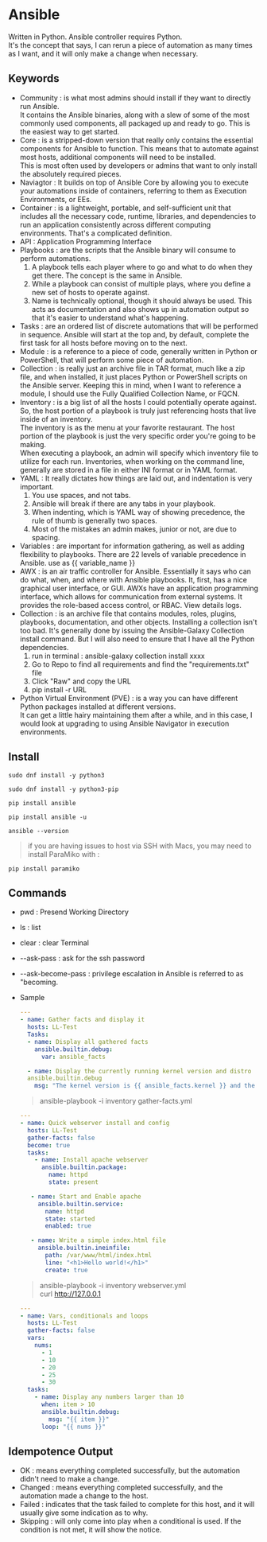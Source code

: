 # Ansible
Written in Python. Ansible controller requires Python. </br>
It's the concept that says, I can rerun a piece of automation as many times as I want, and it will only make a change when necessary. </br> 

## Keywords
- Community : is what most admins should install if they want to directly run Ansible. </br> 
  It contains the Ansible binaries, along with a slew of some of the most commonly used components, all packaged up and ready to go. This is the easiest way to get started.
- Core : is a stripped-down version that really only contains the essential components for Ansible to function. This means that to automate against most hosts, additional components will need to be installed. </br> 
  This is most often used by developers or admins that want to only install the absolutely required pieces.
- Naviagtor : It builds on top of Ansible Core by allowing you to execute your automations inside of containers, referring to them as Execution Environments, or EEs. 
- Container : is a lightweight, portable, and self-sufficient unit that includes all the necessary code, runtime, libraries, and dependencies to run an application consistently across different computing environments.
  That's a complicated definition.
- API : Application Programming Interface
- Playbooks : are the scripts that the Ansible binary will consume to perform automations. </br> 
    1.  A playbook tells each player where to go and what to do when they get there. The concept is the same in Ansible.
    2.  While a playbook can consist of multiple plays, where you define a new set of hosts to operate against.
    3.  Name is technically optional, though it should always be used. This acts as documentation and also shows up in automation output so that it's easier to understand what's happening.
- Tasks : are an ordered list of discrete automations that will be performed in sequence. Ansible will start at the top and, by default, complete the first task for all hosts before moving on to the next.
- Module : is a reference to a piece of code, generally written in Python or PowerShell, that will perform some piece of automation.
- Collection : is really just an archive file in TAR format, much like a zip file, and when installed, it just places Python or PowerShell scripts on the Ansible server. Keeping this in mind, when I want to reference a         module, I should use the Fully Qualified Collection Name, or FQCN.
- Inventory : is a big list of all the hosts I could potentially operate against. So, the host portion of a playbook is truly just referencing hosts that live inside of an inventory. </br> 
  The inventory is as the menu at your favorite restaurant. The host portion of the playbook is just the very specific order you're going to be making. </br> 
  When executing a playbook, an admin will specify which inventory file to utilize for each run. Inventories, when working on the command line, generally are stored in a file in either INI format or in YAML format.
- YAML : It really dictates how things are laid out, and indentation is very important.
    1.  You use spaces, and not tabs.
    2.  Ansible will break if there are any tabs in your playbook.
    3.  When indenting, which is YAML way of showing precedence, the rule of thumb is generally two spaces.
    4.  Most of the mistakes an admin makes, junior or not, are due to spacing.
- Variables : are important for information gathering, as well as adding flexibility to playbooks. There are 22 levels of variable precedence in Ansible.
  use as {{ variable_name }}
- AWX : is an air traffic controller for Ansible. Essentially it says who can do what, when, and where with Ansible playbooks. It, first, has a nice graphical user interface, or GUI.
  AWXs have an application programming interface, which allows for communication from external systems.
  It provides the role-based access control, or RBAC.
  View details logs.
- Collection : is an archive file that contains modules, roles, plugins, playbooks, documentation, and other objects.
  Installing a collection isn't too bad. It's generally done by issuing the Ansible-Galaxy Collection install command.
  But I will also need to ensure that I have all the Python dependencies.
    1.  run in terminal : ansible-galaxy collection install xxxx
    2.  Go to Repo to find all requirements and find the "requirements.txt" file
    3.  Click "Raw" and copy the URL
    4.  pip install -r URL
- Python Virtual Environment (PVE) : is a way you can have different Python packages installed at different versions. </br> 
  It can get a little hairy maintaining them after a while, and in this case, I would look at upgrading to using Ansible Navigator in execution environments.

## Install
``` title="Install Python"
sudo dnf install -y python3
```
``` title="Install Python Package Manager"
sudo dnf install -y python3-pip
```
``` title="Install Ansible"
pip install ansible
```
``` title="Update Ansible"
pip install ansible -u
```
``` title="Verify Ansible"
ansible --version
```
>  if you are having issues to host via SSH with Macs, you may need to install ParaMiko with :
``` 
pip install paramiko
```

## Commands
- pwd : Presend Working Directory
- ls : list
- clear : clear Terminal
- --ask-pass : ask for the ssh password
- --ask-become-pass : privilege escalation in Ansible is referred to as "becoming.

- Sample
  ``` yaml title="gather-facts.yml"
  ---
  - name: Gather facts and display it
    hosts: LL-Test
    Tasks:
    - name: Display all gathered facts
      ansible.builtin.debug:
        var: ansible_facts
  
    - name: Display the currently running kernel version and distro
    ansible.builtin.debug
      msg: "The kernel version is {{ ansible_facts.kernel }} and the distribution is {{ ansible_facts.distribution }}"
  ```
  > ansible-playbook -i inventory gather-facts.yml

  ``` yaml title="webserver.yml"
  ---
  - name: Quick webserver install and config
    hosts: LL-Test
    gather-facts: false
    become: true
    tasks:
      - name: Install apache webserver
        ansible.builtin.package:
          name: httpd
          state: present

     - name: Start and Enable apache
       ansible.builtin.service:
         name: httpd
         state: started
         enabled: true

     - name: Write a simple index.html file
       ansible.builtin.ineinfile:
         path: /var/www/html/index.html
         line: "<h1>Hello world!</h1>"
         create: true
  ```
  > ansible-playbook -i inventory webserver.yml </br> 
  > curl http://127.0.0.1 </br>

  ``` yaml title="vcl.yml"
  ---
  - name: Vars, conditionals and loops
    hosts: LL-Test
    gather-facts: false
    vars:
      nums:
        - 1
        - 10
        - 20
        - 25
        - 30
    tasks:
      - name: Display any numbers larger than 10
        when: item > 10
        ansible.builtin.debug:
          msg: "{{ item }}"
        loop: "{{ nums }}"
  ```

## Idempotence Output
  - OK : means everything completed successfully, but the automation didn't need to make a change.
  - Changed : means everything completed successfully, and the automation made a change to the host.
  - Failed : indicates that the task failed to complete for this host, and it will usually give some indication as to why.
  - Skipping : will only come into play when a conditional is used. If the condition is not met, it will show the notice.
